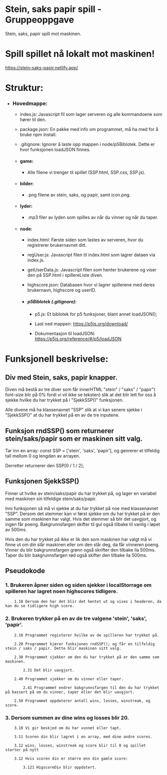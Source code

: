 # Stein, saks papir spill - Gruppeoppgave
Stein, saks, papir spill mot maskinen.

# Spill spillet nå lokalt mot maskinen!
https://stein-saks-papir.netlify.app/

# Struktur:

* ### Hovedmappe:
    * index.js: Javascript fil som lager serveren og alle kommandoene som hører til den. 

    * package.json: En pakke med info om programmet, må ha med for å bruke npm install.

    * .gitignore: Ignorer å laste opp mappen i node/p5Biblotek. Dette er hvor funksjonen loadJSON finnes.

    * #### game:
        * Alle filene vi trenger til spillet (SSP.html, SSP.css, SSP.js).

    * #### bilder:
        * .png filene av stein, saks, og papir, samt icon.png.

    * #### lyder:
        * .mp3 filer av lyden som spilles av når du vinner og når du taper.

    * #### node:
        * index.html: Første siden som lastes av serveren, hvor du registrerer brukernavnet ditt.

        * regUser.js: Javascript filen til index.html som lagrer dataen via index.js.

        * getUserData.js: Javascript filen som henter brukerene og viser den på SSP.html i spillereListe diven. 

        * highscore.json: Databasen hvor vi lagrer spillerene med deres brukernavn, highscore og userID. 

        * ##### p5Biblotek (.gitignore): 
            * p5.js: Et biblotek for p5 funksjoner, blant annet loadJSON(); 
            
            * Last ned mappen: https://p5js.org/download/

            * Dokumentasjon til loadJSON: https://p5js.org/reference/#/p5/loadJSON


# Funksjonell beskrivelse:

## Div med Stein, saks, papir knapper. 
Diven må bestå av tre diver som får innerHTML "stein" / "saks" / "papir"( font-size blir på 0% fordi vi vil ikke se teksten) slik at det blir lett for oss å sjekke hvilke du har trykket på i "SjekkSSP()" funksjonen.

Alle divene må ha klassenavnet "SSP" slik at vi kan senere sjekke i "SjekkSSP()" at du har trykket på en av de tre inputene. 

## Funksjon rndSSP() som returnerer stein/saks/papir som er maskinen sitt valg. 
Tar inn en array: const SSP = ['stein', 'saks', 'papir'], og genrerer et tilfeldig tall mellom 0 og lengden av arrayen. 

Derretter returnerer den SSP[0 / 1 / 2];

## Funksjonen SjekkSSP() 
Finner ut hvilke av stein/saks/papir du har trykket på, og lager en variabel med maskinen sin tilfeldige stein/saks/papir. 

Inni funksjonen så må vi sjekke at du har trykket på noe med klassenavnet "SSP".
Dersom det stemmer kan vi først sjekke om du har trykket på er den samme som maskinen har valgt. Hvis det stemmer så blir det uavgjort, og ingen får poeng. Bakgrunnsfargen skifter til gul også tilbake til vanlig i løpet av 500ms. 

Hvis den du har trykket på ikke er lik den som maskinen har valgt må vi finne ut om din slår maskinen eller om den slår deg, da får vinneren poeng. Vinner du blir bakgrunnsfargen grønn også skrifter den tilbake ila 500ms. Taper du blir bakgrunnsfargen rød også skifter den tilbake ila 500ms. 

## Pseudokode
### 1. Brukeren åpner siden og siden sjekker i localStorrage om spilleren har lagret noen highscores tidligere. 

        1.10 Dersom den har det blir det hentet ut og vises i headeren, da kan du se tidligere high score. 

### 2. Brukeren trykker på en av de tre valgene 'stein', 'saks', 'papir'.
        2.10 Programmet registerer hvilke av de spilleren har trykket på.

        2.20 Programmet kjører funksjonen rndSSP(); og får en tilfeldig stein / saks / papir. Dette blir maskinen sitt valg. 

        2.30 Programmet sjekker om den du har trykket på er den samme som maskinen.

            2.31 Det blir uavgjort. 

        2.40 Programmet sjekker om du vinner eller taper. 

            2.41 Programmet endrer bakgrunnsfargen til den du har trykket på bassert på om du vinner, taper eller det blir uavgjort. 

        2.50 Programmet oppdaterer antall wins, losses, winstreak, og score. 

### 3. Dersom summen av dine wins og losses blir 20. 
        3.10 Vi gir beskjed om du har vunnet eller tapt. 

        3.11 Scoren din blir lagret i en array, med dine andre scores. 

        3.12 wins, losses, winstreak og score blir til 0 og spillet starter på nytt

        3.12 Hvis scoren din er større enn din gamle score:

            3.121 HigscoreDiv blir oppdatert. 